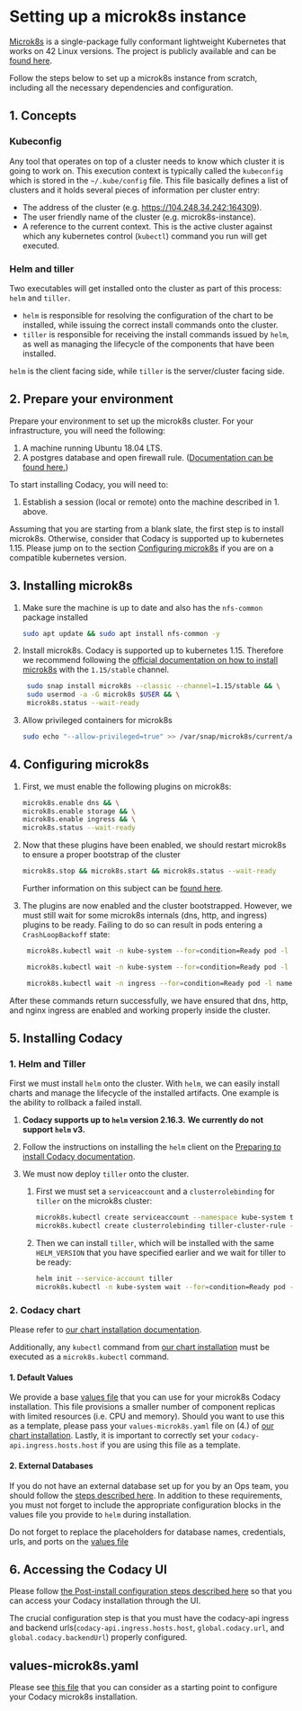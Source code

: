 # Setting up a microk8s instance

[Microk8s](https://microk8s.io/) is a single-package fully conformant lightweight Kubernetes that works on 42 Linux versions. The project is publicly available and can be [found here](https://github.com/ubuntu/microk8s).

Follow the steps below to set up a microk8s instance from scratch, including all the necessary dependencies and configuration.

## 1. Concepts

### Kubeconfig

Any tool that operates on top of a cluster needs to know which cluster it is going to work on. This execution context is typically called the `kubeconfig` which is stored in the `~/.kube/config` file. This file basically defines a list of clusters and it holds several pieces of information per cluster entry:

-   The address of the cluster (e.g. <https://104.248.34.242:164309>).
-   The user friendly name of the cluster (e.g. microk8s-instance).
-   A reference to the current context. This is the active cluster against which any kubernetes control (`kubectl`) command you run will get executed.

### Helm and tiller

Two executables will get installed onto the cluster as part of this process: `helm` and `tiller`.

-   `helm` is responsible for resolving the configuration of the chart to be installed, while issuing the correct install commands onto the cluster.
-   `tiller` is responsible for receiving the install commands issued by `helm`, as well as managing the lifecycle of the components that have been installed.

`helm` is the client facing side, while `tiller` is the server/cluster facing side.

## 2. Prepare your environment

Prepare your environment to set up the microk8s cluster.
For your infrastructure, you will need the following:

1.  A machine running Ubuntu 18.04 LTS.
2.  A postgres database and open firewall rule. ([Documentation can be found here.](../requirements.md))

To start installing Codacy, you will need to:

1.  Establish a session (local or remote) onto the machine described in 1. above.

Assuming that you are starting from a blank slate, the first step is to install microk8s. Otherwise, consider that Codacy is supported up to kubernetes 1.15. Please jump on to the section [Configuring microk8s](###4.-Configuring-microk8s) if you are on a compatible kubernetes version.

## 3. Installing microk8s

1.  Make sure the machine is up to date and also has the `nfs-common` package installed

    ```bash
    sudo apt update && sudo apt install nfs-common -y

    ```

2.  Install microk8s. Codacy is supported up to kubernetes 1.15. Therefore we recommend following the [official documentation on how to install microk8s](https://microk8s.io/docs/) with the `1.15/stable` channel.

    ```bash
     sudo snap install microk8s --classic --channel=1.15/stable && \
     sudo usermod -a -G microk8s $USER && \
     microk8s.status --wait-ready
    ```

3.  Allow privileged containers for microk8s

    ```bash
    sudo echo "--allow-privileged=true" >> /var/snap/microk8s/current/args/kube-apiserver
    ```

## 4. Configuring microk8s

1.  First, we must enable the following plugins on microk8s:

    ```bash
    microk8s.enable dns && \
    microk8s.enable storage && \
    microk8s.enable ingress && \
    microk8s.status --wait-ready
    ```

2.  Now that these plugins have been enabled, we should restart microk8s to ensure a proper bootstrap of the cluster

    ```bash
    microk8s.stop && microk8s.start && microk8s.status --wait-ready
    ```

     Further information on this subject can be [found here](https://github.com/ubuntu/microk8s/issues/493#issuecomment-498167435).

3.  The plugins are now enabled and the cluster bootstrapped. However, we must still wait for some microk8s internals (dns, http, and ingress) plugins to be ready. Failing to do so can result in pods entering a `CrashLoopBackoff` state:

    ```bash
     microk8s.kubectl wait -n kube-system --for=condition=Ready pod -l k8s-app=kube-dns

     microk8s.kubectl wait -n kube-system --for=condition=Ready pod -l k8s-app=hostpath-provisioner

     microk8s.kubectl wait -n ingress --for=condition=Ready pod -l name=nginx-ingress-microk8s
    ```

After these commands return successfully, we have ensured that dns, http, and nginx ingress are enabled and working properly inside the cluster.

## 5. Installing Codacy

### 1. Helm and Tiller

First we must install `helm` onto the cluster. With `helm`, we can easily install charts and manage the lifecycle of the installed artifacts. One example is the ability to rollback a failed install.

1.  **Codacy supports up to `helm` version 2.16.3.**
    **We currently do not support `helm` v3.**

2.  Follow the instructions on installing the `helm` client on the [Preparing to install Codacy documentation](../../docs/index.md).

3.  We must now deploy `tiller` onto the cluster.

    1.  First we must set a `serviceaccount` and a `clusterrolebinding` for `tiller` on the microk8s cluster:

        ```bash
        microk8s.kubectl create serviceaccount --namespace kube-system tiller
        microk8s.kubectl create clusterrolebinding tiller-cluster-rule --clusterrole=cluster-admin --serviceaccount=kube-system:tiller
        ```

    2.  Then we can install `tiller`, which will be installed with the same `HELM_VERSION` that you have specified earlier and we wait for tiller to be ready:

        ```bash
        helm init --service-account tiller
        microk8s.kubectl -n kube-system wait --for=condition=Ready pod -l name=tiller
        ```

### 2. Codacy chart

Please refer to [our chart installation documentation](https://github.com/codacy/chart/blob/master/docs/install.md).

Additionally, any `kubectl` command from [our chart installation](https://github.com/codacy/chart/blob/master/docs/install.md) must be executed as a `microk8s.kubectl` command.

#### 1. Default Values

We provide a base [values file](##values-microk8s.yaml) that you can use for your microk8s Codacy installation. This file provisions a smaller number of component replicas with limited resources (i.e. CPU and memory). Should you want to use this as a template, please pass your `values-microk8s.yaml` file on (4.) of [our chart installation](https://github.com/codacy/chart/blob/master/docs/install.md). Lastly, it is important to correctly set your `codacy-api.ingress.hosts.host` if you are using this file as a template.

#### 2. External Databases

If you do not have an external database set up for you by an Ops team, you should follow the [steps described here](../requirements.md).
In addition to these requirements, you must not forget to include the appropriate configuration blocks in the values file you provide to `helm` during installation.

Do not forget to replace the placeholders for database names, credentials, urls, and ports on the [values file](##values-microk8s.yaml)

## 6. Accessing the Codacy UI

Please follow [the Post-install configuration steps described here](../install.md) so that you can access your Codacy installation through the UI.

The crucial configuration step is that you must have the codacy-api ingress and backend urls(`codacy-api.ingress.hosts.host`, `global.codacy.url`, and `global.codacy.backendUrl`) properly configured.

## values-microk8s.yaml

Please see [this file](../../codacy/values-microk8s.yaml) that you can consider as a starting point to configure your Codacy microk8s installation.

